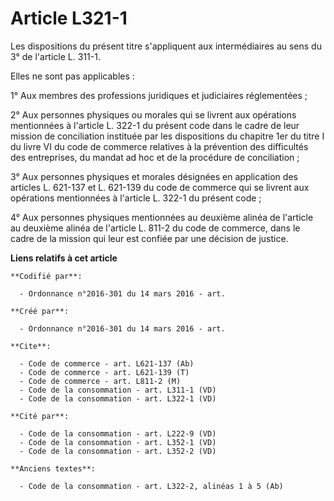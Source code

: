 # Article L321-1

Les dispositions du présent titre s'appliquent aux intermédiaires au sens du 3° de l'article L. 311-1. 

Elles ne sont pas applicables : 

1° Aux membres des professions juridiques et judiciaires réglementées ; 

2° Aux personnes physiques ou morales qui se livrent aux opérations mentionnées à l'article L. 322-1 du présent code dans le
cadre de leur mission de conciliation instituée par les dispositions du chapitre 1er du titre I du livre VI du code de
commerce relatives à la prévention des difficultés des entreprises, du mandat ad hoc et de la procédure de conciliation ; 

3° Aux personnes physiques et morales désignées en application des articles L. 621-137 et L. 621-139 du code de commerce qui
se livrent aux opérations mentionnées à l'article L. 322-1 du présent code ; 

4° Aux personnes physiques mentionnées au deuxième alinéa de l'article au deuxième alinéa de l'article L. 811-2 du code de
commerce, dans le cadre de la mission qui leur est confiée par une décision de justice.

**Liens relatifs à cet article**

	**Codifié par**:

	  - Ordonnance n°2016-301 du 14 mars 2016 - art.

	**Créé par**:

	  - Ordonnance n°2016-301 du 14 mars 2016 - art.

	**Cite**:

	  - Code de commerce - art. L621-137 (Ab)
	  - Code de commerce - art. L621-139 (T)
	  - Code de commerce - art. L811-2 (M)
	  - Code de la consommation - art. L311-1 (VD)
	  - Code de la consommation - art. L322-1 (VD)

	**Cité par**:

	  - Code de la consommation - art. L222-9 (VD)
	  - Code de la consommation - art. L352-1 (VD)
	  - Code de la consommation - art. L352-2 (VD)

	**Anciens textes**:

	  - Code de la consommation - art. L322-2, alinéas 1 à 5 (Ab)
